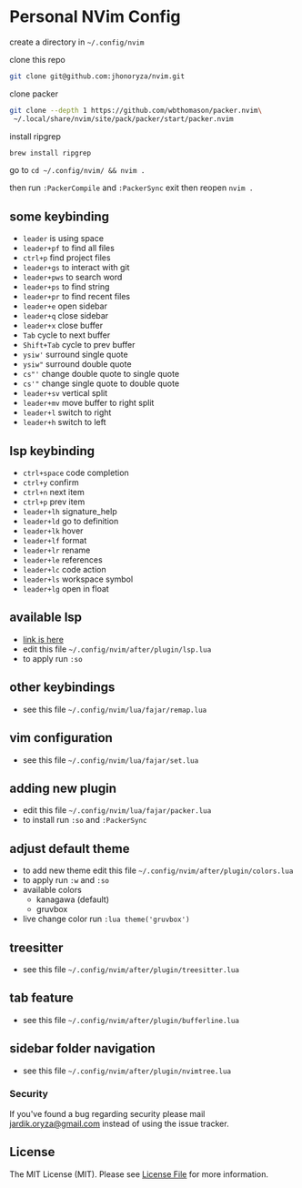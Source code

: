 # Personal NVim Config

create a directory in `~/.config/nvim`

clone this repo

```bash
git clone git@github.com:jhonoryza/nvim.git
```

clone packer

```bash
git clone --depth 1 https://github.com/wbthomason/packer.nvim\
 ~/.local/share/nvim/site/pack/packer/start/packer.nvim
```

install ripgrep

```bash
brew install ripgrep
```

go to `cd ~/.config/nvim/ && nvim .`

then run `:PackerCompile` and `:PackerSync` exit then reopen `nvim .`

## some keybinding

- `leader` is using space
- `leader+pf` to find all files
- `ctrl+p` find project files
- `leader+gs` to interact with git
- `leader+pws` to search word
- `leader+ps` to find string
- `leader+pr` to find recent files
- `leader+e` open sidebar
- `leader+q` close sidebar
- `leader+x` close buffer
- `Tab` cycle to next buffer
- `Shift+Tab` cycle to prev buffer
- `ysiw'` surround single quote
- `ysiw"` surround double quote
- `cs"'` change double quote to single quote
- `cs'"` change single quote to double quote
- `leader+sv` vertical split
- `leader+mv` move buffer to right split
- `leader+l` switch to right
- `leader+h` switch to left

## lsp keybinding

- `ctrl+space` code completion
- `ctrl+y` confirm
- `ctrl+n` next item
- `ctrl+p` prev item
- `leader+lh` signature_help
- `leader+ld` go to definition
- `leader+lk` hover
- `leader+lf` format
- `leader+lr` rename
- `leader+le` references
- `leader+lc` code action 
- `leader+ls` workspace symbol
- `leader+lg` open in float

## available lsp

- [link is here](https://github.com/williamboman/mason-lspconfig.nvim?tab=readme-ov-file#available-lsp-servers)
- edit this file `~/.config/nvim/after/plugin/lsp.lua`
- to apply run `:so`

## other keybindings

- see this file `~/.config/nvim/lua/fajar/remap.lua`

## vim configuration

- see this file `~/.config/nvim/lua/fajar/set.lua`

## adding new plugin

- edit this file `~/.config/nvim/lua/fajar/packer.lua`
- to install run `:so` and `:PackerSync`

## adjust default theme

- to add new theme edit this file `~/.config/nvim/after/plugin/colors.lua`
- to apply run `:w` and `:so`
- available colors
  - kanagawa (default)
  - gruvbox
- live change color run `:lua theme('gruvbox')`

## treesitter

- see this file `~/.config/nvim/after/plugin/treesitter.lua`

## tab feature

- see this file `~/.config/nvim/after/plugin/bufferline.lua`

## sidebar folder navigation

- see this file `~/.config/nvim/after/plugin/nvimtree.lua`

### Security

If you've found a bug regarding security please mail [jardik.oryza@gmail.com](mailto:jardik.oryza@gmail.com) instead of
using the issue tracker.

## License

The MIT License (MIT). Please see [License File](LICENSE.md) for more information.
